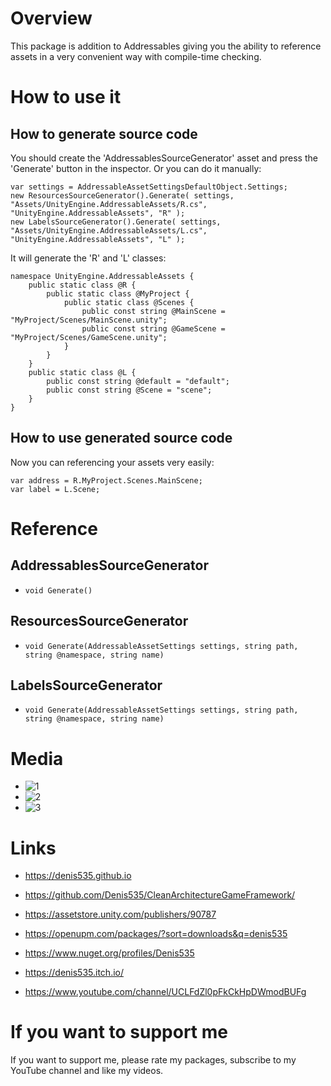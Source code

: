 # Overview
This package is addition to Addressables giving you the ability to reference assets in a very convenient way with compile-time checking.

# How to use it
## How to generate source code
You should create the 'AddressablesSourceGenerator' asset and press the 'Generate' button in the inspector. Or you can do it manually:
```
var settings = AddressableAssetSettingsDefaultObject.Settings;
new ResourcesSourceGenerator().Generate( settings, "Assets/UnityEngine.AddressableAssets/R.cs", "UnityEngine.AddressableAssets", "R" );
new LabelsSourceGenerator().Generate( settings, "Assets/UnityEngine.AddressableAssets/L.cs", "UnityEngine.AddressableAssets", "L" );
```
It will generate the 'R' and 'L' classes:
```
namespace UnityEngine.AddressableAssets {
    public static class @R {
        public static class @MyProject {
            public static class @Scenes {
                public const string @MainScene = "MyProject/Scenes/MainScene.unity";
                public const string @GameScene = "MyProject/Scenes/GameScene.unity";
            }
        }
    }
    public static class @L {
        public const string @default = "default";
        public const string @Scene = "scene";
    }
}
```

## How to use generated source code
Now you can referencing your assets very easily:
```
var address = R.MyProject.Scenes.MainScene;
var label = L.Scene;
```

# Reference
## AddressablesSourceGenerator
- ``void Generate()``

## ResourcesSourceGenerator
- ``void Generate(AddressableAssetSettings settings, string path, string @namespace, string name)``

## LabelsSourceGenerator
- ``void Generate(AddressableAssetSettings settings, string path, string @namespace, string name)``

# Media
- ![1](https://github.com/Denis535/CleanArchitectureGameFramework/assets/7755015/a0cf834c-30cb-450b-bbc8-e3f5659b1950)
- ![2](https://github.com/Denis535/CleanArchitectureGameFramework/assets/7755015/5c1d0ac7-c94d-4c06-bf03-75817e6294f7)
- ![3](https://github.com/Denis535/CleanArchitectureGameFramework/assets/7755015/44e22d4f-58d4-4df0-92c7-4bc5f4ebe5f9)

# Links
- https://denis535.github.io
- https://github.com/Denis535/CleanArchitectureGameFramework/

- https://assetstore.unity.com/publishers/90787
- https://openupm.com/packages/?sort=downloads&q=denis535
- https://www.nuget.org/profiles/Denis535

- https://denis535.itch.io/
- https://www.youtube.com/channel/UCLFdZl0pFkCkHpDWmodBUFg

# If you want to support me
If you want to support me, please rate my packages, subscribe to my YouTube channel and like my videos.

